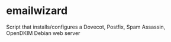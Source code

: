 # emailwizard
Script that installs/configures a Dovecot, Postfix, Spam Assassin, OpenDKIM Debian web server
